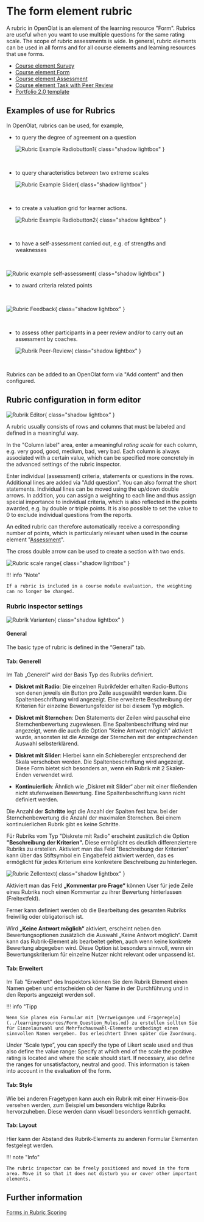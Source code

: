 # The form element rubric

A rubric in OpenOlat is an element of the learning resource "Form". Rubrics are useful when you want to use multiple questions for the same rating scale. The scope of rubric assessments is wide. In general, rubric elements can be used in all forms and for all course elements and learning resources that use forms. 

* [Course element Survey](../learningresources/Course_Element_Survey.md)
* [Course element Form](../learningresources/Course_Element_Form.md)
* [Course element Assessment](Forms_in_Rubric_Scoring.md)
* [Course element Task with Peer Review](Course_Element_Task.md#revisions)
* [Portfolio 2.0 template](Forms_in_the_ePortfolio_template.md)

## Examples of use for Rubrics

In OpenOlat, rubrics can be used, for example,

* to query the degree of agreement on a question

  ![Rubric Example Radiobutton1](assets/rubric_Beispiel1_EN.png){ class="shadow lightbox" }

<br>

* to query characteristics between two extreme scales

  ![Rubric Example Slider](assets/Rubrik_Beispiel2_EN.png){ class="shadow lightbox" }
 
<br>
 
* to create a valuation grid for learner actions.

  ![Rubric Example Radiobutton2](assets/Rubrik_Beispiel3_EN.png){ class="shadow lightbox" }

<br>

* to have a self-assessment carried out, e.g. of strengths and weaknesses

<br>

  ![Rubric example self-assessment](assets/Rubrik_Beispiel4_EN.png){ class="shadow lightbox" }

* to award criteria related points

<br>

  ![Rubric Feedback](assets/Rubrik_Beispiel5_EN.png){ class="shadow lightbox" }

<br>

* to assess other participants in a peer review and/or to carry out an assessment by coaches.

  ![Rubrik Peer-Review](assets/Rubrik_Peer-Review.png){ class="shadow lightbox" }

<br>


Rubrics can be added to an OpenOlat form via "Add content" and then configured.

## Rubric configuration in form editor

![Rubrik Editor](assets/Rubric_add_EN.png){ class="shadow lightbox" }

A rubric usually consists of rows and columns that must be labeled and defined in a meaningful way.

In the "Column label" area, enter a meaningful _rating scale_ for each column, e.g. very good, good, medium, bad, very bad.  Each column is always associated with a certain value, which can be specified more concretely in the advanced settings of the rubric inspector.

Enter individual (assessment) criteria, statements or questions in the rows. Additional lines are added via "Add question". 
You can also format the short statements. Individual lines can be moved using the up/down double arrows. In addition, you can assign a weighting to each line and thus assign special importance to individual criteria, which is also reflected in the points awarded, e.g. by double or triple points. 
It is also possible to set the value to 0 to exclude individual questions from the reports.

An edited rubric can therefore automatically receive a corresponding number of points, which is particularly relevant when used in the course element "[Assessment](../learningresources/Course_Element_Assessment.md)".

The cross double arrow can be used to create a section with two ends.

![Rubric scale range](assets/Rubric_scale_EN.png){ class="shadow lightbox" }

!!! info "Note"

    If a rubric is included in a course module evaluation, the weighting can no longer be changed.

### Rubric inspector settings

![Rubrik Varianten](assets/Rubrik_Inspector_20_en.png){ class="shadow lightbox" }

#### General

The basic type of rubric is defined in the “General” tab. 

#### Tab: Generell

Im Tab „Generell“ wird der Basis Typ des Rubriks definiert.
  * **Diskret mit Radio**: Die einzelnen Rubrikfelder erhalten Radio-Buttons von denen jeweils ein Button pro Zeile ausgewählt werden kann. Die Spaltenbeschriftung wird angezeigt. Eine erweiterte Beschreibung der Kriterien für einzelne Bewertungsfelder ist bei diesem Typ möglich. 

  * **Diskret mit Sternchen**: Den Statements der Zeilen wird pauschal eine Sternchenbewertung zugewiesen. Eine Spaltenbeschriftung wird nur angezeigt, wenn die auch die Option "Keine Antwort möglich" aktiviert wurde, ansonsten ist die Anzeige der Sternchen mit der entsprechenden Auswahl selbsterklärend.  
  * **Diskret mit Slider**: Hierbei kann ein Schieberegler entsprechend der Skala verschoben werden. Die Spaltenbeschriftung wird angezeigt. Diese Form bietet sich besonders an, wenn ein Rubrik mit 2 Skalen-Enden verwendet wird. 
  * **Kontinuierlich**: Ähnlich wie „Diskret mit Slider“ aber mit einer fließenden nicht stufenweisen Bewertung. Eine Spaltenbeschriftung kann nicht definiert werden.  

Die Anzahl der **Schritte** legt die Anzahl der Spalten fest bzw. bei der Sternchenbewertung die Anzahl der maximalen Sternchen. Bei einem kontinuierlichen Rubrik gibt es keine Schritte. 

Für Rubriks vom Typ "Diskrete mit Radio" erscheint zusätzlich die Option **"Beschreibung der Kriterien".** Diese ermöglicht es deutlich differenziertere Rubriks zu erstellen. Aktiviert man das Feld "Beschreibung der Kriterien" kann über das Stiftsymbol ein Eingabefeld aktiviert werden, das es ermöglicht für jedes Kriterium eine konkretere Beschreibung zu hinterlegen. 

![Rubric Zellentext](assets/Rubrik_Bewertungsfeld.png){ class="shadow lightbox" }

Aktiviert man das Feld **„Kommentar pro Frage“** können User für jede Zeile eines Rubriks noch einen Kommentar zu ihrer Bewertung hinterlassen (Freitextfeld).

Ferner kann definiert werden ob die Bearbeitung des gesamten Rubriks freiwillig oder obligatorisch ist. 

Wird **„Keine Antwort möglich“** aktiviert, erscheint neben den Bewertungsoptionen zusätzlich die Auswahl „Keine Antwort möglich“. Damit kann das Rubrik-Element als bearbeitet gelten, auch wenn keine konkrete Bewertung abgegeben wird. Diese Option ist besonders sinnvoll, wenn ein Bewertungskriterium für einzelne Nutzer nicht relevant oder unpassend ist.


#### Tab: Erweitert

Im Tab "Erweitert" des Inspektors können Sie dem Rubrik Element einen Namen geben und entscheiden ob der Name in der Durchführung und in den Reports angezeigt werden soll.

!!! info "Tipp

    Wenn Sie planen ein Formular mit [Verzweigungen und Frageregeln](../learningresources/Form_Question_Rules.md) zu erstellen sollten Sie für Einzelauswahl und Mehrfachauswahl-Elemente undbedingt einen sinnvollen Namen vergeben. Das erleichtert Ihnen später die Zuordnung.

Under “Scale type”, you can specify the type of Likert scale used and thus also define the value range: Specify at which end of the scale the positive rating is located and where the scale should start. If necessary, also define the ranges for unsatisfactory, neutral and good. This information is taken into account in the evaluation of the form.

#### Tab: Style

Wie bei anderen Fragetypen kann auch ein Rubrik mit einer Hinweis-Box versehen werden, zum Beispiel um besonders wichtige Rubriks hervorzuheben. Diese werden dann visuell besonders kenntlich gemacht.

#### Tab: Layout

Hier kann der Abstand des Rubrik-Elements zu anderen Formular Elementen festgelegt werden.


!!! note "Info"

    The rubric inspector can be freely positioned and moved in the form area. Move it so that it does not disturb you or cover other important elements.


## Further information

[Forms in Rubric Scoring](Forms_in_Rubric_Scoring.md)